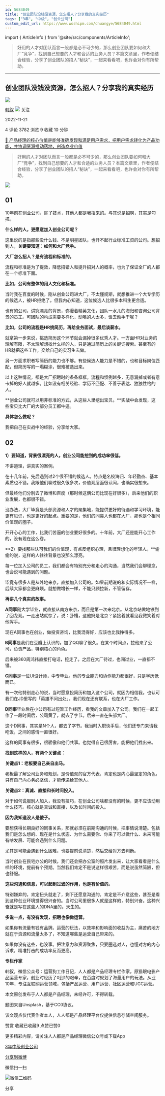 ```yaml
---
id: 5684049
title: "创业团队没钱没资源，怎么招人？分享我的真实经历"
tags: ["3年", "中级", "创业公司"]
custom_edit_url: https://www.woshipm.com/chuangye/5684049.html
---
```

import { ArticleInfo } from '@site/src/components/ArticleInfo';

<ArticleInfo
    author="韩叙"
    authorLink="https://www.woshipm.com/u/57956"
    published="2022-11-21"
    views={3782}
    comments={4}
    collects={9}
/>

> 好用的人才对团队而言一般都是必不可少的，那么创业团队要如何和大厂“竞争”，找到自己想要的人才和合适的业务人员？本篇文章里，作者便结合经验，分享了创业团队的招人“秘诀”，一起来看看吧，也许会对你有所帮助。

---

## 创业团队没钱没资源，怎么招人？分享我的真实经历

[![](https://image.woshipm.com/wp-files/2015/11/IMG_0437.jpg!/both/72x72)](https://www.woshipm.com/u/57956)

[韩叙](https://www.woshipm.com/u/57956) ![](https://static.woshipm.com/tag/1121_1@2x.png) 关注

2022-11-21

4 评论 3782 浏览 9 收藏 10 分钟

[🔗 产品经理的核心价值是能够准确发现和满足用户需求，把用户需求转化为产品功能，并协调资源推动落地，创造商业价值](https://ke.qidianla.com/courses/90pm)

> 好用的人才对团队而言一般都是必不可少的，那么创业团队要如何和大厂“竞争”，找到自己想要的人才和合适的业务人员？本篇文章里，作者便结合经验，分享了创业团队的招人“秘诀”，一起来看看吧，也许会对你有所帮助。

![](https://image.woshipm.com/wp-files/2022/11/R2hEfmqHqEFODlPJkMWG.jpg)

## 01

10年前在创业公司，除了技术，其他人都是我招来的。与其说是招聘，其实是勾搭。

**什么样的人，更愿意加入创业公司呢？**

这里说的是指那些没什么钱、不是明星团队，也开不起行业标准工资的公司。想招到人，**关键要知道：如何和大厂竞争。**

**大厂怎么招人？是有流程和标准的。**

流程和标准是为了提效，降低招错人和提升招对人的概率，也为了保证全厂的人都在一个标准下面。

**比如，公司有整体的用人文化和标准。**

当时我在百度的时候，刚从创业公司进大厂，不太懂规矩，就想推进一个大专学历的候选人，被HR拒绝了。但我内心知道，这位候选人比很多本科生更合适。

也有的公司，讲究漂亮的背景，弥漫着精英文化，团队一水儿的海归和咨询公司背景的员工。可团队的构成需要多样化，动嘴的人太多，谁去动手干呢？

**比如，公司的流程是HR挑简历，再给业务面试，最后谈薪水。**

就拿第一步来说，挑选简历这个环节就会漏掉很多优秀人才。一方面HR对业务的理解有限，不太理解想找什么样的人，只是通过简历上的关键词搜索。甚至有的HR就把这些工作，交给自己的实习生去做。

另一方面求职者写简历的能力也不够。有些候选人能力是不错的，也和目标岗位匹配，但简历写的一塌糊涂，很难被选出来。

以上这种情况，都是大厂招聘时的条条框框。流程和惯例越多，无意漏掉或者有意卡掉的好人就越多。比如没有相关经验、学历不匹配、不善于表达、独狼性格的人。

**创业公司就可以用非标准的方式，从这些人里挖出宝贝。**实战中会发现，这些宝贝比大厂的大部分员工都牛逼。

**具体怎么做呢？**

我把自己在实战中的经验，分享给大家。

## 02

**1）要知道，背景很漂亮的人，创业公司能挖到的成功率很低。**

不讲道理，讲真实的案例。

在十几年前，先后遇到过2个很不错的候选人。特点是名校海归、年轻勤奋、基本素质也不错。我跟他们聊过很久很多次，价值观层面很认同，也确实很想来。

但最终他们分别去了微博和百度（那时候这俩公司比现在好很多），后来他们的职业发展，也都很不错。

没办法，大厂毕竟是头部资源和人才的聚集地，能提供更好的待遇和学习环境，能更有见识，也是更好的起点。重要的是，他们的同类人也都在大厂，那也是个相同价值观的圈子。

开开心心的工作，比我们苦逼的创业要好很多的。十年前，大厂还是能开心工作的，没有现在这么卷。

**2）要找那些认可我们的价值观，有点反组织心理，且很理想化的年轻人。**偷偷的说，这样的人往往背景也没那么漂亮。

每一位加入公司的员工，我们都会有特别充分和走心的沟通，当然我们会聊理念，也会说可能遇到的问题。

毕竟有很多人是从外地来京，直接加入公司的。如果前期说的和实际情况不一样，后续大家都会更麻烦。就想做增长一样，不能只顾拉新，不管留存。

**再讲几个真实的故事。**

**A同事**刚大学毕业，就直接从南方来京，而且是第一次来北京。从北京站做地铁到了回龙观。一走出站就惊了，说：卧槽，这他妈是北京？紧接着就看见我微笑着对他挥手。

现在A同事也在创业，做投资咨询，比我混得好，应该也比我挣得多。

**B同事**是我们在豆瓣上认识的，加了QQ聊了很久。在某个时间点，拉他来了公司，负责产品，特别核心的角色。

后来被360周鸿祎直接打电话，挖走了。之后在大厂待过，也闯过业，一直都不错。

**C同事**是一位UI设计师，中专毕业。他的专业能力和协作能力都很好，只是学历低而已。

有一次他特别走心的说，当时愿意投简历和加入这个公司，就因为相信我，也认可我们在JD里写的「英雄不问出处」。我们现在还有联系，也在大厂工作。

**D同事**毕业后在小公司有过短暂工作经历，看我的文章加入了公司。我们在一起工作了一段时间后，公司黄了，就去了字节。后来一直在头部大厂。

这个D同事，其实是N个人，都去了字节。我当时入职快手后，他们还专门来请我吃饭，之间的感情一直很好。

这样的同事有很多，很骄傲和他们共事。也觉得自己很厉害，能把他们找出来。

**找到这样的人，有两个关键点：**

**关键点1：老板要自己亲自出马。**

老板最了解公司业务和规划，是价值观的官方代表，肯定也是内心最坚定的角色。只有自己内心务必坚信，才能传递给其他人。

**关键点2：真诚、直接和长时间投入。**

对于如何说服别人加入，我没有技巧，在创业公司啥都没有的时候，更不应该动用什么技巧。核心就是真诚和直接，以及长时间的投入。

**因为我知道没人是傻子。**

要想获得长期良好的同事关系，那就必须在前期沟通的时候，把事情说清楚。包括我们是怎么想的、现在是什么状态、为什么需要你、你来了可以做什么、未来可能有啥发展、可能会遇到什么问题。

尤其是可能会遇到什么困难，也要提前说清楚，然后交给对方去判断。

当时创业在民宅办公的时候，我们还会把办公室的照片发出来，让大家看看是什么样的环境，提前有个预期。当然我们肯定不是说这样很艰苦，而是说虽然简陋，但也舒服。

**这些沟通和信息，可以起到过滤的作用，也是有价值的。**

特别嫌弃的，肯定扭头就走了，剩下还愿意沟通的，肯定是不介意这些，甚至是看到这种创业环境觉得很兴奋的。当时公司里很多人就是这样的，特别兴奋。这种兴奋就是写在这些人的DNA里的，天生的。

**多说一点，有没有发现，招聘也像做运营。**

如果你有流量有钱有品牌。运营的玩法，以效率和影响面的收益为主，痛苦的地方就在于资源和流量太多了，不知道哪些是运营自己带来的。

如果你没有这些，也没事。把注意力和资源聚焦，只要圈选对人，也懂对方的内心诉求，精准打击的成功率反而更高。

**专栏作家**

韩叙，微信公众号：运营狗工作日记，人人都是产品经理专栏作家。原猫眼电影产品运营专家，创业时经历了0到1的艰辛，在百度时规划了海量用户的玩法。从业10年，专注互联网运营领域，包括产品运营、用户运营、社区运营和UGC运营。

本文原创发布于人人都是产品经理，未经许可，不得转载。

题图来自Unsplash，基于CC0协议。

该文观点仅代表作者本人，人人都是产品经理平台仅提供信息存储空间服务。

赞赏 收藏已收藏9 点赞已赞0

更多精彩内容，请关注人人都是产品经理微信公众号或下载App

[3年](https://www.woshipm.com/tag/3%e5%b9%b4)[中级](https://www.woshipm.com/tag/%e4%b8%ad%e7%ba%a7)[创业公司](https://www.woshipm.com/tag/%e5%88%9b%e4%b8%9a%e5%85%ac%e5%8f%b8)

[分享到微博](https://service.weibo.com/share/share.php?appkey=2775287854&title=创业团队没钱没资源，怎么招人？分享我的真实经历&url=https://www.woshipm.com/chuangye/5684049.html&pic=https://image.woshipm.com/wp-files/2022/11/R2hEfmqHqEFODlPJkMWG.jpg)

微信扫一扫

![微信二维码](https://api.pwmqr.com/qrcode/create/?url=https://www.woshipm.com/chuangye/5684049.html)

分享